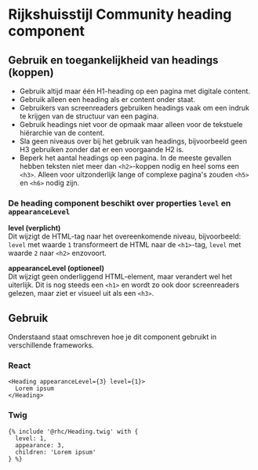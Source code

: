 <!-- @license CC0-1.0 -->

# Rijkshuisstijl Community heading component

## Gebruik en toegankelijkheid van headings (koppen)

- Gebruik altijd maar één H1-heading op een pagina met digitale content.
- Gebruik alleen een heading als er content onder staat.
- Gebruikers van screenreaders gebruiken headings vaak om een indruk te krijgen van de structuur van een pagina.
- Gebruik headings niet voor de opmaak maar alleen voor de tekstuele hiërarchie van de content.
- Sla geen niveaus over bij het gebruik van headings, bijvoorbeeld geen H3 gebruiken zonder dat er een voorgaande H2 is.
- Beperk het aantal headings op een pagina. In de meeste gevallen hebben teksten niet meer dan `<h2>`-koppen nodig en heel soms een `<h3>`. Alleen voor uitzonderlijk lange of complexe pagina's zouden `<h5>` en `<h6>` nodig zijn.

### De heading component beschikt over properties `level` en `appearanceLevel`

**level (verplicht)**  
Dit wijzigt de HTML-tag naar het overeenkomende niveau, bijvoorbeeld: `level` met waarde `1` transformeert de HTML naar de `<h1>`-tag, `level` met waarde `2` naar `<h2>` enzovoort.

**appearanceLevel (optioneel)**  
Dit wijzigt geen onderliggend HTML-element, maar verandert wel het uiterlijk. Dit is nog steeds een `<h1>` en wordt zo ook door screenreaders gelezen, maar ziet er visueel uit als een `<h3>`.

## Gebruik

Onderstaand staat omschreven hoe je dit component gebruikt in verschillende frameworks.

### React

```tsx
<Heading appearanceLevel={3} level={1}>
  Lorem ipsum
</Heading>
```

### Twig

```twig
{% include '@rhc/Heading.twig' with {
  level: 1,
  appearance: 3,
  children: 'Lorem ipsum'
} %}
```
